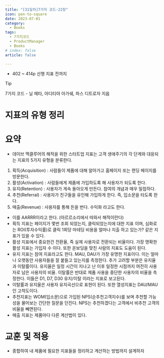 ```yaml
---
title: "[31일차]7가지 코드-22장"
icon: pen-to-square
date: 2023-07-01
category:
  - Books
tags:
  - 7가지코드
  - ProductManager
  - Books
# index: false
article: false

---
```


- 402 ~ 414p 선행 지표 전까지

<!-- more -->

>[!tip]
>7가지 코드 - 닐 메타, 아디티야 아가쉐, 파스 디트로자 지음


# 지표의 유형 정리

# 요약

- 데이브 맥클루어의 해적을 위한 스타트업 지표는 고객 생애주기의 각 단계와 대응되는 지표의 5가지 유형을 분류한다.
1. 획득(Acquisition) : 사람들이 제품에 대해 알아가고 홈페이지 또는 랜딩 페이지를 방문한다.
2. 활성(Activation) : 사람들에게 제품에 가입하도록 해 사용자가 되도록 한다. 
3. 유지(Retention) : 사용자가 게속 돌아오게 만든다. 참여의 개념과 매우 밀접하다. 
4. 추천(Referral) : 사용자가 친구들을 유인해 가입하게 한다. 즉, 입소문을 타도록 한다. 
5. 매출(Revenue) : 사용자를 통해 돈을 번다. 수익화 라고도 한다. 
- 이를 AARRR이라고 한다. (아르르소리에서 따와서 해적이란다)
- 획득 지표는 페이지가 몇번 조회 되었는지, 클릭되었는지에 대한 지표 이며, 심화로는 ROI(투자수익률)로 클릭 1회당 마테딩 비용을 얼마나 지출 하고 있는가? 같은 지표가 있을 수 있다.
- 활성 지표에서 중요한건 전환율, 즉 실제 사용자로 전환되는 비율이다. 가장 명확한 활성 지표는 가입자 수 이다. 또한 온보딩을 맞친 사람의 지표도 도움이 된다.
- 유지 지표는 참여 지표라고도 한다. MAU, DAU가 가장 유명한 지표이다. 이는 얼마나 오랫동안 사용자들을 잘 붙들고 있는지를 측정한다. 
추가 고려할 부분은 유지율과 이탈률이다. 
유지율은 일정 시간이 지나고 난 이후 일정한 시점까지 여전히 사용자로 남은 사용자의 비율.
이탈률은 반대로 제품 사용을 중단한 사용자의 비율을 측정한다. 이들은 D1, D7, D30 유지/이탈 이라는 지표로 보고된다.
- 이탈률과 유지울은 사용자 유지곡선으로 표현이 된다. 또한 열성지표는 DAU/MAU 인 고착도이다.
- 추천지표는 WOM(입소문)으로 가입된 NPS(순추천고객지수)를 보며 추천할 가능성을 물어보는 간단한 질문을 던진다. NPS는 추천하겠다는 고객에서 비추천 고객의 비율을 빼면된다.
- 매출 지표는 제품마다 다른 계산법이 있다.

# 교훈 및 적용

- 종합하여 내 제품에 필요한 지표들을 정리하고 계산하는 방법까지 설계하자